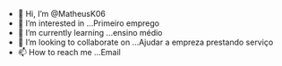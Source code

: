 - 👋 Hi, I’m @MatheusK06
- 👀 I’m interested in ...Primeiro emprego
- 🌱 I’m currently learning ...ensino médio
- 💞️ I’m looking to collaborate on ...Ajudar a empreza prestando serviço
- 📫 How to reach me ...Email

<!---
MatheusK06/MatheusK06 is a ✨ special ✨ repository because its `README.md` (this file) appears on your GitHub profile.
You can click the Preview link to take a look at your changes.
--->
